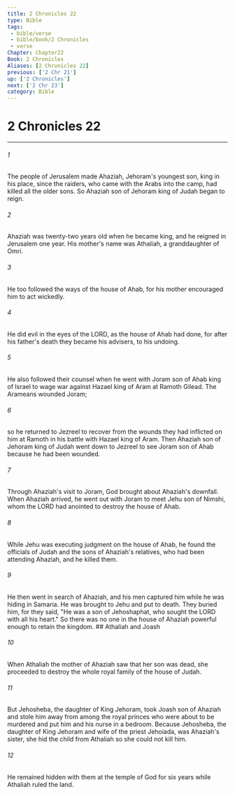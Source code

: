 ```yaml
---
title: 2 Chronicles 22
type: Bible
tags:
 - bible/verse
 - bible/book/2 Chronicles
 - verse
Chapter: Chapter22
Book: 2 Chronicles
Aliases: [2 Chronicles 22]
previous: ['2 Chr 21']
up: ['2 Chronicles']
next: ['2 Chr 23']
category: Bible
---
```

# 2 Chronicles 22

***


###### 1 
The people of Jerusalem made Ahaziah, Jehoram's youngest son, king in his place, since the raiders, who came with the Arabs into the camp, had killed all the older sons. So Ahaziah son of Jehoram king of Judah began to reign. 

###### 2 
Ahaziah was twenty-two years old when he became king, and he reigned in Jerusalem one year. His mother's name was Athaliah, a granddaughter of Omri. 

###### 3 
He too followed the ways of the house of Ahab, for his mother encouraged him to act wickedly. 

###### 4 
He did evil in the eyes of the LORD, as the house of Ahab had done, for after his father's death they became his advisers, to his undoing. 

###### 5 
He also followed their counsel when he went with Joram son of Ahab king of Israel to wage war against Hazael king of Aram at Ramoth Gilead. The Arameans wounded Joram; 

###### 6 
so he returned to Jezreel to recover from the wounds they had inflicted on him at Ramoth in his battle with Hazael king of Aram. Then Ahaziah son of Jehoram king of Judah went down to Jezreel to see Joram son of Ahab because he had been wounded. 

###### 7 
Through Ahaziah's visit to Joram, God brought about Ahaziah's downfall. When Ahaziah arrived, he went out with Joram to meet Jehu son of Nimshi, whom the LORD had anointed to destroy the house of Ahab. 

###### 8 
While Jehu was executing judgment on the house of Ahab, he found the officials of Judah and the sons of Ahaziah's relatives, who had been attending Ahaziah, and he killed them. 

###### 9 
He then went in search of Ahaziah, and his men captured him while he was hiding in Samaria. He was brought to Jehu and put to death. They buried him, for they said, "He was a son of Jehoshaphat, who sought the LORD with all his heart." So there was no one in the house of Ahaziah powerful enough to retain the kingdom. ## Athaliah and Joash 

###### 10 
When Athaliah the mother of Ahaziah saw that her son was dead, she proceeded to destroy the whole royal family of the house of Judah. 

###### 11 
But Jehosheba, the daughter of King Jehoram, took Joash son of Ahaziah and stole him away from among the royal princes who were about to be murdered and put him and his nurse in a bedroom. Because Jehosheba, the daughter of King Jehoram and wife of the priest Jehoiada, was Ahaziah's sister, she hid the child from Athaliah so she could not kill him. 

###### 12 
He remained hidden with them at the temple of God for six years while Athaliah ruled the land. 
